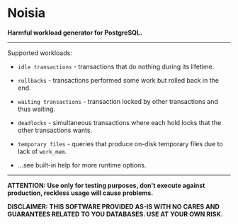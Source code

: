 # Noisia

**Harmful workload generator for PostgreSQL.**

---

Supported workloads:
- `idle transactions` - transactions that do nothing during its lifetime.

- `rollbacks` - transactions performed some work but rolled back in the end.

- `waiting transactions` - transaction locked by other transactions and thus waiting.

- `deadlocks` - simultaneous transactions where each hold locks that the other transactions wants.

- `temporary files` - queries that produce on-disk temporary files due to lack of `work_mem`.

- ...see built-in help for more runtime options.

---
**ATTENTION: Use only for testing purposes, don't execute against production, reckless usage will cause problems.**

**DISCLAIMER: THIS SOFTWARE PROVIDED AS-IS WITH NO CARES AND GUARANTEES RELATED TO YOU DATABASES. USE AT YOUR OWN RISK.**
